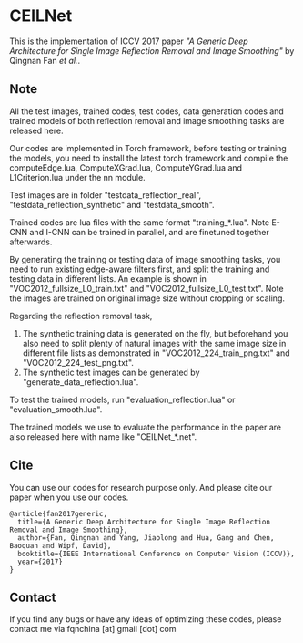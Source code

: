 CEILNet
=======

This is the implementation of ICCV 2017 paper *"A Generic Deep Architecture for Single Image Reflection Removal and Image Smoothing"* by Qingnan Fan *et al.*.

Note
----
All the test images, trained codes, test codes, data generation codes and trained models of both reflection removal and image smoothing tasks are released here.

Our codes are implemented in Torch framework, before testing or training the models, you need to install the latest torch framework and compile the computeEdge.lua, ComputeXGrad.lua, ComputeYGrad.lua and L1Criterion.lua under the nn module.

Test images are in folder "testdata_reflection_real", "testdata_reflection_synthetic" and "testdata_smooth".

Trained codes are lua files with the same format "training_*.lua". Note E-CNN and I-CNN can be trained in parallel, and are finetuned together afterwards.

By generating the training or testing data of image smoothing tasks, you need to run existing edge-aware filters first, and split the training and testing data in different lists. An example is shown in "VOC2012_fullsize_L0_train.txt" and "VOC2012_fullsize_L0_test.txt". Note the images are trained on original image size without cropping or scaling.

Regarding the reflection removal task, 
1. The synthetic training data is generated on the fly, but beforehand you also need to split plenty of natural images with the same image size in different file lists as demonstrated in "VOC2012_224_train_png.txt" and "VOC2012_224_test_png.txt".
2. The synthetic test images can be generated by "generate_data_reflection.lua".

To test the trained models, run "evaluation_reflection.lua" or "evaluation_smooth.lua".

The trained models we use to evaluate the performance in the paper are also released here with name like "CEILNet_*.net".


Cite
----

You can use our codes for research purpose only. And please cite our paper when you use our codes.
```
@article{fan2017generic,
  title={A Generic Deep Architecture for Single Image Reflection Removal and Image Smoothing},
  author={Fan, Qingnan and Yang, Jiaolong and Hua, Gang and Chen, Baoquan and Wipf, David},
  booktitle={IEEE International Conference on Computer Vision (ICCV)},
  year={2017}
}
```
Contact
-------

If you find any bugs or have any ideas of optimizing these codes, please contact me via fqnchina [at] gmail [dot] com



